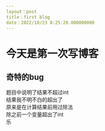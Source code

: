 ```yaml
---
layout：post
title：first blog
date：2022/10/23 8:25:20.000000000
---
```

# **今天是第一次写博客** #
## 奇特的bug ##
题目中说明了结果不超过int<br>
结果我不明不白的超出了<br>
原来是在计算结果前用过除法<br>
除之前一个变量超出了int<br>
乐